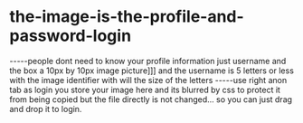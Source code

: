 # the-image-is-the-profile-and-password-login
-----people dont need to know your profile information just username and the box a 10px by 10px image picture]]] and the username is 5 letters or less with the image identifier with will the size of the letters 
-----use right anon tab as login you store your image here and its blurred by css to protect it from being copied but the file directly is not changed... so you can just drag and drop it to login.
